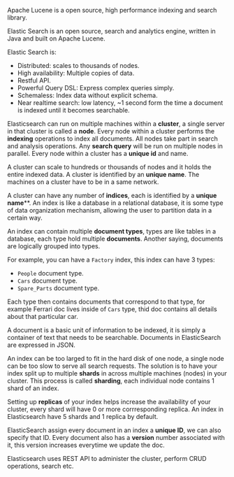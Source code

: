 Apache Lucene is a open source, high performance indexing and search library.

Elastic Search is an open source, search and analytics engine, written in Java and built on Apache Lucene.

Elastic Search is:
- Distributed: scales to thousands of nodes.
- High availability: Multiple copies of data.
- Restful API.
- Powerful Query DSL: Express complex queries simply.
- Schemaless: Index data without explicit schema.
- Near realtime search: low latency, ~1 second form the time a document is indexed until it becomes searchable.

Elasticsearch can run on multiple machines within a **cluster**, a single server in that cluster is called a **node**. Every node within a cluster performs the **indexing** operations to index all documents. All nodes take part in search and analysis operations. Any **search query** will be run on multiple nodes in parallel. Every node within a cluster has a **unique id** and name.

A cluster can scale to hundreds or thousands of nodes and it holds the entire indexed data. A cluster is identified by an **unique name**. The machines on a cluster have to be in a same network.

A cluster can have any number of **indices**, each is identified by a **unique name****. An index is like a database in a relational database, it is some type of data organization mechanism, allowing the user to partition data in a certain way.

An index can contain multiple **document types**, types are like tables in a database, each type hold multiple **documents**. Another saying, documents are logically grouped into types.

For example, you can have a `Factory` index, this index can have 3 types:
- `People` document type.
- `Cars` document type.
- `Spare_Parts` document type.

Each type then contains documents that correspond to that type, for example Ferrari doc lives inside of `Cars` type, thid doc contains all details about that particular car.

A document is a basic unit of information to be indexed, it is simply a container of text that needs to be searchable. Documents in ElasticSearch are expressed in JSON.

An index can be too larged to fit in the hard disk of one node, a single node can be too slow to serve all search requests. The solution is to have your index split up to multiple **shards** in across multiple machines (nodes) in your cluster. This process is called **sharding**, each individual node contains 1 shard of an index.

Setting up **replicas** of your index helps increase the availability of your cluster, every shard will have 0 or more corrresponding replica. An index in Elasticsearch have 5 shards and 1 replica by default.
 
ElasticSearch assign every document in an index a **unique ID**, we can also specify that ID. Every document also has a **version** number associated with it, this version increases everytime we update the doc.

Elasticsearch uses REST API to administer the cluster, perform CRUD operations, search etc.
